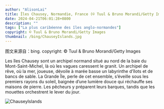 ```yaml
---
author: "AlisonLai"
title: Îles Chausey, Normandie, France (© Tuul & Bruno Morandi/Getty Images)
date: 2024-04-21T06:01:28+0800
description: ""
tags: ["La plus caribéenne des îles anglo-normandes"]
copyright: © Tuul & Bruno Morandi/Getty Images
thumbnail: /bing/ChauseyIslands.jpg
---
```

图文来源自：bing.  copyright: © Tuul & Bruno Morandi/Getty Images

Les îles Chausey sont un archipel normand situé au nord de la baie du Mont-Saint-Michel, là où les vagues caressent le granit. Un archipel de rêve, où la mer, joueuse, dévoile à marée basse un labyrinthe d’îlots et de bancs de sable. La Grande Île, perle de cet ensemble, s’éveille sous les premiers rayons du soleil, baignée d’une lumière douce qui réchauffe ses maisons de pierre. Les pêcheurs y préparent leurs barques, tandis que les mouettes orchestrent le lever du jour.

![ChauseyIslands](/bing/ChauseyIslands.jpg)